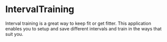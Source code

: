 # IntervalTraining
Interval training is a great way to keep fit or get fitter.  This application enables you to setup and save different intervals and train in the ways that suit you.
